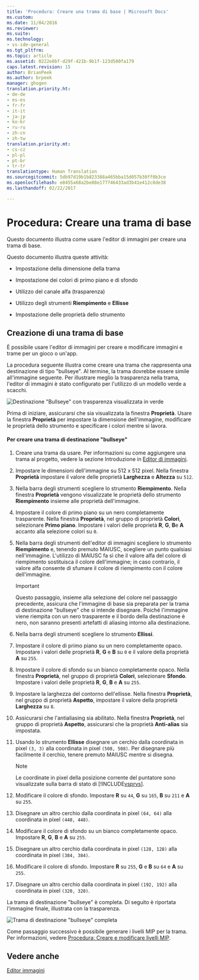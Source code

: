 ```yaml
---
title: 'Procedura: Creare una trama di base | Microsoft Docs'
ms.custom: 
ms.date: 11/04/2016
ms.reviewer: 
ms.suite: 
ms.technology:
- vs-ide-general
ms.tgt_pltfrm: 
ms.topic: article
ms.assetid: 0222e8bf-d29f-421b-9b1f-123d500fa179
caps.latest.revision: 15
author: BrianPeek
ms.author: brpeek
manager: ghogen
translation.priority.ht:
- de-de
- es-es
- fr-fr
- it-it
- ja-jp
- ko-kr
- ru-ru
- zh-cn
- zh-tw
translation.priority.mt:
- cs-cz
- pl-pl
- pt-br
- tr-tr
translationtype: Human Translation
ms.sourcegitcommit: 5db97d19b1b823388a465bba15d057b30ff0b3ce
ms.openlocfilehash: e8455a68a2be88e177746433ad3b41e412c8de38
ms.lasthandoff: 02/22/2017

---
```

# <a name="how-to-create-a-basic-texture"></a>Procedura: Creare una trama di base
Questo documento illustra come usare l'editor di immagini per creare una trama di base.  
  
 Questo documento illustra queste attività:  
  
-   Impostazione della dimensione della trama  
  
-   Impostazione dei colori di primo piano e di sfondo  
  
-   Utilizzo del canale alfa (trasparenza)  
  
-   Utilizzo degli strumenti **Riempimento** e **Ellisse**  
  
-   Impostazione delle proprietà dello strumento  
  
## <a name="creating-a-basic-texture"></a>Creazione di una trama di base  
 È possibile usare l'editor di immagini per creare e modificare immagini e trame per un gioco o un'app.  
  
 La procedura seguente illustra come creare una trama che rappresenta una destinazione di tipo "bullseye". Al termine, la trama dovrebbe essere simile all'immagine seguente. Per illustrare meglio la trasparenza nella trama, l'editor di immagini è stato configurato per l'utilizzo di un modello verde a scacchi.  
  
 ![Destinazione "Bullseye" con trasparenza visualizzata in verde](../designers/media/digit-bullseye-texture-in-editor.png "Digit-Bullseye-Texture-In-Editor")  
  
 Prima di iniziare, assicurarsi che sia visualizzata la finestra **Proprietà**. Usare la finestra **Proprietà** per impostare la dimensione dell'immagine, modificare le proprietà dello strumento e specificare i colori mentre si lavora.  
  
#### <a name="to-create-a-bullseye-target-texture"></a>Per creare una trama di destinazione "bullseye"  
  
1.  Creare una trama da usare. Per informazioni su come aggiungere una trama al progetto, vedere la sezione Introduzione in [Editor di immagini](../designers/image-editor.md).  
  
2.  Impostare le dimensioni dell'immagine su 512 x 512 pixel. Nella finestra **Proprietà** impostare il valore delle proprietà **Larghezza** e **Altezza** su `512`.  
  
3.  Nella barra degli strumenti scegliere lo strumento **Riempimento**. Nella finestra **Proprietà** vengono visualizzate le proprietà dello strumento **Riempimento** insieme alle proprietà dell'immagine.  
  
4.  Impostare il colore di primo piano su un nero completamente trasparente. Nella finestra **Proprietà**, nel gruppo di proprietà **Colori**, selezionare **Primo piano**. Impostare i valori delle proprietà **R**, **G**, **B**e **A** accanto alla selezione colori su `0`.  
  
5.  Nella barra degli strumenti dell'editor di immagini scegliere lo strumento **Riempimento** e, tenendo premuto MAIUSC, scegliere un punto qualsiasi nell'immagine. L'utilizzo di MAIUSC fa sì che il valore alfa del colore di riempimento sostituisca il colore dell'immagine; in caso contrario, il valore alfa consente di sfumare il colore di riempimento con il colore dell'immagine.  
  
    > [!IMPORTANT]
    >  Questo passaggio, insieme alla selezione del colore nel passaggio precedente, assicura che l'immagine di base sia preparata per la trama di destinazione "bullseye" che si intende disegnare. Poiché l'immagine viene riempita con un nero trasparente e il bordo della destinazione è nero, non saranno presenti artefatti di aliasing intorno alla destinazione.  
  
6.  Nella barra degli strumenti scegliere lo strumento **Ellissi**.  
  
7.  Impostare il colore di primo piano su un nero completamente opaco. Impostare i valori delle proprietà **R**, **G** e **B** su `0` e il valore della proprietà **A** su `255`.  
  
8.  Impostare il colore di sfondo su un bianco completamente opaco. Nella finestra **Proprietà**, nel gruppo di proprietà **Colori**, selezionare **Sfondo**. Impostare i valori delle proprietà **R**, **G**, **B** e **A** su `255`.  
  
9. Impostare la larghezza del contorno dell'ellisse. Nella finestra **Proprietà**, nel gruppo di proprietà **Aspetto**, impostare il valore della proprietà **Larghezza** su `8`.  
  
10. Assicurarsi che l'antialiasing sia abilitato. Nella finestra **Proprietà**, nel gruppo di proprietà **Aspetto**, assicurarsi che la proprietà **Anti-alias** sia impostata.  
  
11. Usando lo strumento **Ellisse** disegnare un cerchio dalla coordinata in pixel `(3, 3)` alla coordinata in pixel `(508, 508)`. Per disegnare più facilmente il cerchio, tenere premuto MAIUSC mentre si disegna.  
  
    > [!NOTE]
    >  Le coordinate in pixel della posizione corrente del puntatore sono visualizzate sulla barra di stato di [!INCLUDE[vsprvs](../code-quality/includes/vsprvs_md.md)].  
  
12. Modificare il colore di sfondo. Impostare **R** su `44`, **G** su `165`, **B** su `211` e **A** su `255`.  
  
13. Disegnare un altro cerchio dalla coordinata in pixel `(64, 64)` alla coordinata in pixel `(448, 448)`.  
  
14. Modificare il colore di sfondo su un bianco completamente opaco. Impostare **R**, **G**, **B** e **A** su `255`.  
  
15. Disegnare un altro cerchio dalla coordinata in pixel `(128, 128)` alla coordinata in pixel `(384, 384)`.  
  
16. Modificare il colore di sfondo. Impostare **R** su `255`, **G** e **B** su `64` e **A** su `255`.  
  
17. Disegnare un altro cerchio dalla coordinata in pixel `(192, 192)` alla coordinata in pixel `(320, 320)`.  
  
 La trama di destinazione "bullseye" è completa. Di seguito è riportata l'immagine finale, illustrata con la trasparenza.  
  
 ![Trama di destinazione "bullseye" completa](../designers/media/gfx_image_demo_bullseye.png "gfx_image_demo_bullseye")  
  
 Come passaggio successivo è possibile generare i livelli MIP per la trama. Per informazioni, vedere [Procedura: Creare e modificare livelli MIP](../designers/how-to-create-and-modify-mip-levels.md).  
  
## <a name="see-also"></a>Vedere anche  
 [Editor immagini](../designers/image-editor.md)
